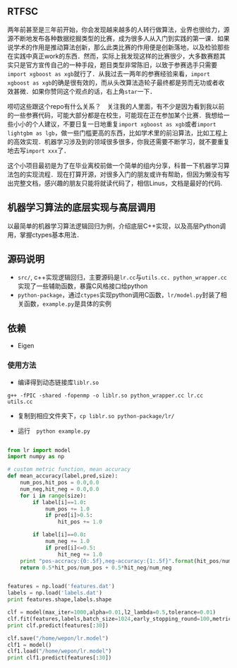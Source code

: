 ## RTFSC

两年前甚至是三年前开始，你会发现越来越多的人转行做算法，业界也很给力，源源不断地发布各种数据挖掘类型的比赛，成为很多人从入门到实践的第一课．如果说学术的作用是推动算法创新，那么此类比赛的作用便是创新落地，以及检验那些在实践中真正work的东西．然而，实际上我发现这样的比赛很少，大多数赛题其实只是官方宣传自己的一种手段，题目类型非常陈旧，以致于参赛选手只需要`import xgboost as xgb`就行了．从我过去一两年的参赛经验来看，`import xgboost as xgb`的确是很有效的，而从头改算法造轮子最终都是劳而无功或者收效甚微．如果你赞同这个观点的话，右上角`star`一下．

唠叨这些跟这个repo有什么关系？　关注我的人里面，有不少是因为看到我以前的一些参赛代码，可能大部分都是在校生，可能现在正在参加某个比赛．我想给一些小小的个人建议，不要日复一日地重复`import xgboost as xgb`或者`import lightgbm as lgb`，做一些门槛更高的东西，比如学术里的前沿算法，比如工程上的高效实现．机器学习涉及到的领域很多很多，你我还需要不断学习，就不要重复地去写`import xxx`了．

这个小项目最初是为了在毕业离校前做一个简单的组内分享，科普一下机器学习算法包的实现流程．现在打算开源，对很多入门的朋友或许有帮助，但因为懒没有写出完整文档，感兴趣的朋友只能将就读代码了，相信Linus，文档是最好的代码.

## 机器学习算法的底层实现与高层调用

以最简单的机器学习算法逻辑回归为例，介绍底层C++实现，以及高层Python调用，掌握ctypes基本用法．

## 源码说明

- `src/`, c++实现逻辑回归，主要源码是`lr.cc`与`utils.cc`．`python_wrapper.cc`实现了一些辅助函数，暴露C风格接口给python
- `python-package`，通过`ctypes`实现python调用C函数，`lr/model.py`封装了相关函数，`example.py`是具体的实例

## 依赖

- Eigen

### 使用方法

- 编译得到动态链接库`liblr.so`

```
g++ -fPIC -shared -fopenmp -o liblr.so python_wrapper.cc lr.cc utils.cc
```

- 复制到相应文件夹下，`cp liblr.so python-package/lr/`

- 运行　`python example.py`

```python

from lr import model
import numpy as np

# custom metric function, mean accuracy
def mean_accuracy(label,pred,size):
    num_pos,hit_pos = 0.0,0.0
    num_neg,hit_neg = 0.0,0.0
    for i in range(size):
        if label[i]==1.0:
            num_pos += 1.0
            if pred[i]>0.5:
                hit_pos += 1.0

        if label[i]==0.0:
            num_neg += 1.0
            if pred[i]<=0.5:
                hit_neg += 1.0
    print "pos-accracy:{0:.5f},neg-accuracy:{1:.5f}".format(hit_pos/num_pos,hit_neg/num_neg)
    return 0.5*hit_pos/num_pos + 0.5*hit_neg/num_neg


features = np.load('features.dat')
labels = np.load('labels.dat')
print features.shape,labels.shape

clf = model(max_iter=1000,alpha=0.01,l2_lambda=0.5,tolerance=0.01)
clf.fit(features,labels,batch_size=1024,early_stopping_round=100,metric=mean_accuracy)
print clf.predict(features[:30])

clf.save("/home/wepon/lr.model")
clf1 = model()
clf1.load("/home/wepon/lr.model")
print clf1.predict(features[:30])

```

